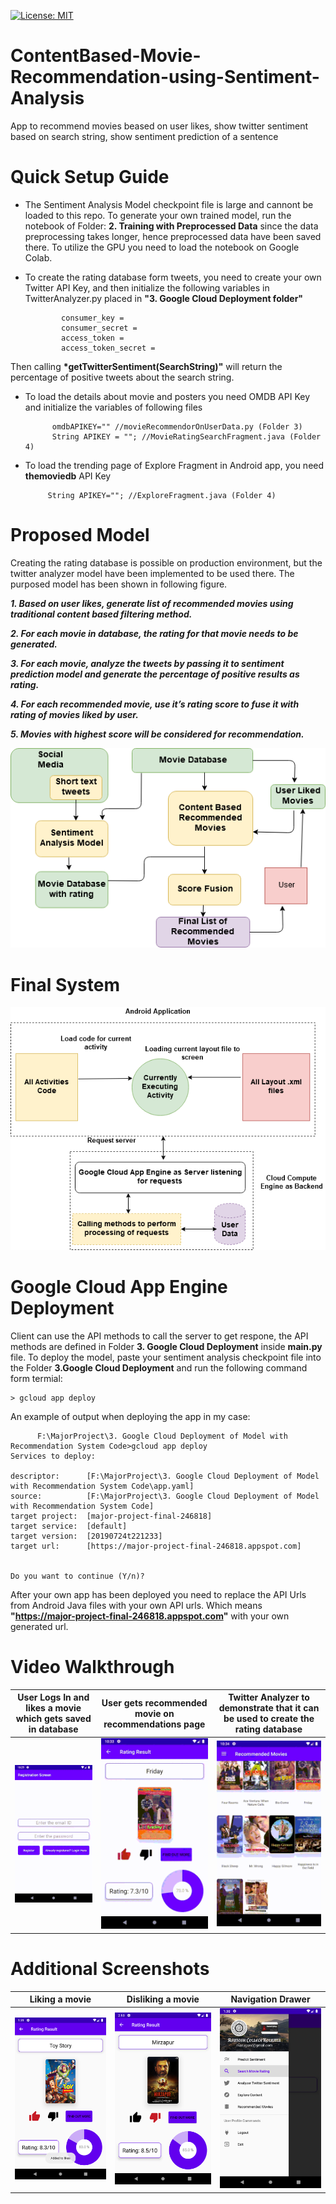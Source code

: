 [![License: MIT](https://img.shields.io/badge/License-MIT-yellow.svg)](https://github.com/3ZadeSSG/ContentBased-Movie-Recommendation-using-Sentiment-Analysis/blob/master/LICENSE)

# ContentBased-Movie-Recommendation-using-Sentiment-Analysis
App to recommend movies beased on user likes, show twitter sentiment based on search string, show sentiment prediction of a sentence

# Quick Setup Guide

   * The Sentiment Analysis Model checkpoint file is large and cannont be loaded to this repo. To generate your own trained model, run the notebook of Folder: __2. Training with Preprocessed Data__ since the data preprocessing takes longer, hence preprocessed data have been saved there. To utilize the GPU you need to load the notebook on Google Colab.

  * To create the rating database form tweets, you need to create your own Twitter API Key, and then initialize the following variables in TwitterAnalyzer.py placed in __"3. Google Cloud Deployment folder"__
  
                consumer_key = 
                consumer_secret = 
                access_token = 
                access_token_secret = 

  Then calling __*getTwitterSentiment(SearchString)"__ will return the percentage of positive tweets about the search string.
  
  * To load the details about movie and posters you need OMDB API Key and initialize the variables of following files
  
              omdbAPIKEY="" //movieRecommendorOnUserData.py (Folder 3)
              String APIKEY = ""; //MovieRatingSearchFragment.java (Folder 4)
     
   
   * To load the trending page of Explore Fragment in Android app, you need __themoviedb__ API Key
              
              String APIKEY=""; //ExploreFragment.java (Folder 4)
              
   
              

# Proposed Model
Creating the rating database is possible on production environment, but the twitter analyzer model have been implemented to be used there. The purposed model has been shown in following figure.

   _**1. Based on user likes, generate list of recommended movies using traditional content based filtering method.**_
   
   _**2. For each movie in database, the rating for that movie needs to be generated.**_ 

   _**3. For each movie, analyze the tweets by passing it to sentiment prediction model and generate the percentage of positive results as rating.**_
            
   _**4. For each recommended movie, use it’s rating score  to fuse it with rating of movies liked by user.**_ 
    
   _**5. Movies with highest score will be considered for recommendation.**_


<img src= "https://raw.githubusercontent.com/3ZadeSSG/ContentBased-Movie-Recommendation-using-Sentiment-Analysis/master/5. Screenshots/Recommendation Modelpng.png">

# Final System
<img src= "https://raw.githubusercontent.com/3ZadeSSG/ContentBased-Movie-Recommendation-using-Sentiment-Analysis/master/5. Screenshots/Compute Engine.png">

# Google Cloud App Engine Deployment

Client can use the API methods to call the server to get respone, the API methods are defined in Folder __3. Google Cloud Deployment__ inside __main.py__ file. To deploy the model, paste your sentiment analysis checkpoint file into the Folder __3.Google Cloud Deployment__ and run the following command form termial:
  
    > gcloud app deploy

An example of output when deploying the app in my case:
          
          F:\MajorProject\3. Google Cloud Deployment of Model with Recommendation System Code>gcloud app deploy
    Services to deploy:

    descriptor:      [F:\MajorProject\3. Google Cloud Deployment of Model with Recommendation System Code\app.yaml]
    source:          [F:\MajorProject\3. Google Cloud Deployment of Model with Recommendation System Code]
    target project:  [major-project-final-246818]
    target service:  [default]
    target version:  [20190724t221233]
    target url:      [https://major-project-final-246818.appspot.com]


    Do you want to continue (Y/n)?
    
 After your own app has been deployed you need to replace the API Urls from Android Java files with your own API urls. Which means __"https://major-project-final-246818.appspot.com"__ with your own generated url.
 
 

# Video Walkthrough
User Logs In and likes a movie which gets saved in database|User gets recommended movie on recommendations page| Twitter Analyzer to demonstrate that it can be used to create the rating database
:-------------------------:|:-------------------------:|:-------------------------:
<img src= "https://raw.githubusercontent.com/3ZadeSSG/ContentBased-Movie-Recommendation-using-Sentiment-Analysis/master/5. Screenshots/Login.gif" width="250">|<img src= "https://raw.githubusercontent.com/3ZadeSSG/ContentBased-Movie-Recommendation-using-Sentiment-Analysis/master/5. Screenshots/Recommendation.gif" width="250">|<img src= "https://raw.githubusercontent.com/3ZadeSSG/ContentBased-Movie-Recommendation-using-Sentiment-Analysis/master/5. Screenshots/Twitter Analyzer.gif" width="250">


# Additional Screenshots
Liking a movie|Disliking a movie| Navigation Drawer
:-------------------------:|:-------------------------:|:-------------------------:
<img src= "https://raw.githubusercontent.com/3ZadeSSG/ContentBased-Movie-Recommendation-using-Sentiment-Analysis/master/5. Screenshots/Screenshot Like.png" width="250">|<img src= "https://raw.githubusercontent.com/3ZadeSSG/ContentBased-Movie-Recommendation-using-Sentiment-Analysis/master/5. Screenshots/Screenshot Dislike.png" width="250">|<img src= "https://raw.githubusercontent.com/3ZadeSSG/ContentBased-Movie-Recommendation-using-Sentiment-Analysis/master/5. Screenshots/Screenshot Nav Window.png" width="250">



